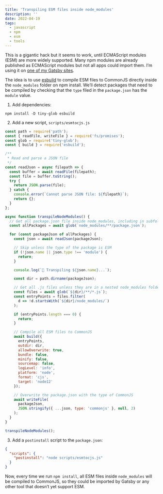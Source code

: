 ```yaml
---
title: 'Transpiling ESM files inside node_modules'
description: ''
date: 2022-04-19
tags:
  - javascript
  - npm
  - esm
  - tools
---
```


This is a gigantic hack but it seems to work, until ECMAScript modules (ESM) are more widely supported. Many npm modules are already published as ECMAScript modules but not all apps could import them. Iʼm using it on [one of my Gatsby sites](https://tacohuaco.co/).

The idea is to use [esbuild](https://esbuild.github.io/) to compile ESM files to CommonJS directly inside the `node_modules` folder on npm install. We’ll detect packages that need to be compiled by checking that the `type` filed in the `package.json` has the `module` value.

1. Add dependencies:

```
npm install -D tiny-glob esbuild
```

2. Add a new script, `scripts/esmtocjs.js`

```js
const path = require('path');
const { readFile, writeFile } = require('fs/promises');
const glob = require('tiny-glob');
const { build } = require('esbuild');

/**
 * Read and parse a JSON file
 */
const readJson = async filepath => {
  const buffer = await readFile(filepath);
  const file = buffer.toString();
  try {
    return JSON.parse(file);
  } catch {
    console.error(`Cannot parse JSON file: ${filepath}`);
    return {};
  }
};

async function transpileNodeModules() {
  // Get all package.json file inside node_modules, including in subfolders
  const allPackages = await glob(`node_modules/**/package.json`);

  for (const packageJson of allPackages) {
    const json = await readJson(packageJson);

    // Skip unless the type of the package is ESM
    if (!json.name || json.type !== 'module') {
      return;
    }

    console.log(`🦀 Transpiling ${json.name}...`);

    const dir = path.dirname(packageJson);

    // Get all .js files unless they are in a nested node_modules folder
    const files = await glob(`${dir}/**/*.js`);
    const entryPoints = files.filter(
      d => !d.startsWith(`${dir}/node_modules/`)
    );

    if (entryPoints.length === 0) {
      return;
    }

    // Compile all ESM files to CommonJS
    await build({
      entryPoints,
      outdir: dir,
      allowOverwrite: true,
      bundle: false,
      minify: false,
      sourcemap: false,
      logLevel: 'info',
      platform: 'node',
      format: 'cjs',
      target: 'node12'
    });

    // Overwrite the package.json with the type of CommonJS
    await writeFile(
      packageJson,
      JSON.stringify({ ...json, type: 'commonjs' }, null, 2)
    );
  }
}

transpileNodeModules();
```

3. Add a `postinstall` script to the `package.json`:

```json
{
  "scripts": {
    "postinstall": "node scripts/esmtocjs.js"
  }
}
```

Now, every time we run `npm install`, all ESM files inside `node_modules` will be compiled to CommonJS, so they could be imported by Gatsby or any other tool that doesn’t yet support ESM.
